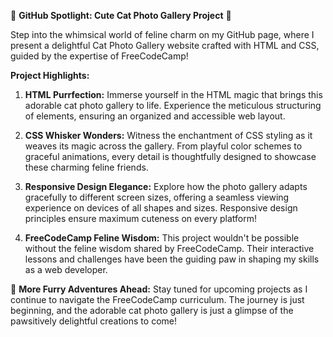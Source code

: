 🐾 **GitHub Spotlight: Cute Cat Photo Gallery Project** 🐾

Step into the whimsical world of feline charm on my GitHub page, where I present a delightful Cat Photo Gallery website crafted with HTML and CSS, guided by the expertise of FreeCodeCamp!

**Project Highlights:**

1. **HTML Purrfection:** Immerse yourself in the HTML magic that brings this adorable cat photo gallery to life. Experience the meticulous structuring of elements, ensuring an organized and accessible web layout.

2. **CSS Whisker Wonders:** Witness the enchantment of CSS styling as it weaves its magic across the gallery. From playful color schemes to graceful animations, every detail is thoughtfully designed to showcase these charming feline friends.

3. **Responsive Design Elegance:** Explore how the photo gallery adapts gracefully to different screen sizes, offering a seamless viewing experience on devices of all shapes and sizes. Responsive design principles ensure maximum cuteness on every platform!

4. **FreeCodeCamp Feline Wisdom:** This project wouldn't be possible without the feline wisdom shared by FreeCodeCamp. Their interactive lessons and challenges have been the guiding paw in shaping my skills as a web developer.

🌈 **More Furry Adventures Ahead:**
Stay tuned for upcoming projects as I continue to navigate the FreeCodeCamp curriculum. The journey is just beginning, and the adorable cat photo gallery is just a glimpse of the pawsitively delightful creations to come!
